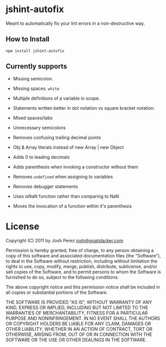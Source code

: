 # jshint-autofix

Meant to automatically fix your lint errors in a non-destructive way.

## How to Install

    npm install jshint-autofix

## Currently supports

* Missing semicolon.

* Missing spaces. `white`

* Multiple definitions of a variable in scope.

* Statements written better in dot notation vs square bracket notation.

* Mixed spaces/tabs

* Unnecessary semicolons

* Removes confusing trailing decimal points

* Obj & Array literals instead of new Array | new Object

* Adds 0 to leading decimals

* Adds parenthesis when invoking a constructor without them

* Removes `undefined` when assigning to variables

* Removes debugger statements

* Uses isNaN function rather than comparing to NaN

* Moves the invocation of a function within it's parenthesis

# License

Copyright (C) 2011 by Josh Perez <josh@goatslacker.com>

Permission is hereby granted, free of charge, to any person obtaining a copy
of this software and associated documentation files (the "Software"), to deal
in the Software without restriction, including without limitation the rights
to use, copy, modify, merge, publish, distribute, sublicense, and/or sell
copies of the Software, and to permit persons to whom the Software is
furnished to do so, subject to the following conditions:

The above copyright notice and this permission notice shall be included in
all copies or substantial portions of the Software.

THE SOFTWARE IS PROVIDED "AS IS", WITHOUT WARRANTY OF ANY KIND, EXPRESS OR
IMPLIED, INCLUDING BUT NOT LIMITED TO THE WARRANTIES OF MERCHANTABILITY,
FITNESS FOR A PARTICULAR PURPOSE AND NONINFRINGEMENT. IN NO EVENT SHALL THE
AUTHORS OR COPYRIGHT HOLDERS BE LIABLE FOR ANY CLAIM, DAMAGES OR OTHER
LIABILITY, WHETHER IN AN ACTION OF CONTRACT, TORT OR OTHERWISE, ARISING FROM,
OUT OF OR IN CONNECTION WITH THE SOFTWARE OR THE USE OR OTHER DEALINGS IN
THE SOFTWARE.
